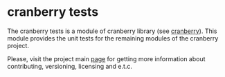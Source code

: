 # cranberry tests

The cranberry tests is a module of cranberry library (see [cranberry](../README.md)). This module provides  the unit tests for the remaining modules of the cranberry project.

Please, visit the project main [page](../README.md) for getting more information about contributing, versioning, licensing and e.t.c.